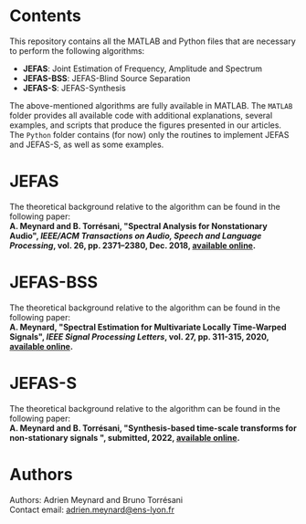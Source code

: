 # Contents

This repository contains all the MATLAB and Python files that are necessary to perform the following algorithms:

* **JEFAS**: Joint Estimation of Frequency, Amplitude and Spectrum
* **JEFAS-BSS**: JEFAS-Blind Source Separation
* **JEFAS-S**: JEFAS-Synthesis

The above-mentioned algorithms are fully available in MATLAB. The `MATLAB` folder provides all available code with additional explanations, several examples, and scripts that produce the figures presented in our articles. The `Python` folder contains (for now) only the routines to implement JEFAS and JEFAS-S, as well as some examples.

# JEFAS
The theoretical background relative to the algorithm can be found in the following paper:  
**A. Meynard and B. Torrésani, "Spectral Analysis for Nonstationary Audio", *IEEE/ACM Transactions on Audio,
Speech and Language Processing*, vol. 26, pp. 2371–2380, Dec. 2018, [available online](https://hal.archives-ouvertes.fr/hal-01670187).**

# JEFAS-BSS
The theoretical background relative to the algorithm can be found in the following paper:  
**A. Meynard, "Spectral Estimation for Multivariate Locally Time-Warped Signals", *IEEE Signal Processing Letters*, vol. 27, pp. 311-315, 2020, [available online](https://hal.archives-ouvertes.fr/hal-02455218).**

# JEFAS-S
The theoretical background relative to the algorithm can be found in the following paper:  
**A. Meynard and B. Torrésani, "Synthesis-based time-scale transforms for non-stationary signals
", submitted, 2022, [available online](https://hal.science/hal-03669280).**   

# Authors

Authors: Adrien Meynard and Bruno Torrésani  
Contact email: adrien.meynard@ens-lyon.fr  
